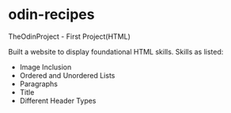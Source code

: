 # odin-recipes
TheOdinProject - First Project(HTML)

Built a website to display foundational HTML skills. 
Skills as listed: 

* Image Inclusion
* Ordered and Unordered Lists
* Paragraphs
* Title
* Different Header Types